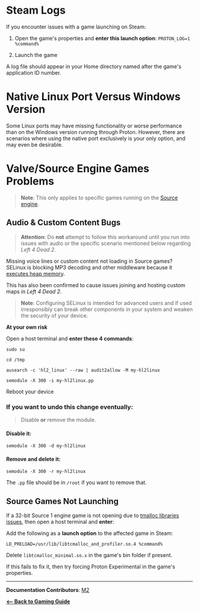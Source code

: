 <!-- ANCHOR: METADATA -->
<!--{"url_discourse": "https://universal-blue.discourse.group/docs?topic=2658", "fetched_at": "2024-09-03 16:43:04.885968+00:00"}-->
<!-- ANCHOR_END: METADATA -->

# Steam Logs

If you encounter issues with a game launching on Steam:

1. Open the game's properties and **enter this launch option**:
   `PROTON_LOG=1 %command%`

2. Launch the game

A log file should appear in your Home directory named after the game's application ID number.

# Native Linux Port Versus Windows Version

Some Linux ports may have missing functionality or worse performance than on the Windows version running through Proton. However, there are scenarios where using the native port exclusively is your only option, and may even be desirable.

# Valve/Source Engine Games Problems

> **Note**: This only applies to specific games running on the [Source engine](https://www.pcgamingwiki.com/wiki/Engine:Source).

## Audio & Custom Content Bugs

> **Attention**: Do **not** attempt to follow this workaround until you run into issues with audio or the specific scenario mentioned below regarding _Left 4 Dead 2_.

Missing voice lines or custom content not loading in Source games? SELinux is blocking MP3 decoding and other middleware because it [executes heap memory](https://github.com/ValveSoftware/steam-for-linux/issues/43).

This has also been confirmed to cause issues joining and hosting custom maps in _Left 4 Dead 2_.

> **Note**: Configuring SELinux is intended for advanced users and if used irresponsibly can break other components in your system and weaken the security of your device.

**At your own risk**

Open a host terminal and **enter these 4 commands**:

```command
sudo su
```

```command
cd /tmp
```

```command
ausearch -c 'hl2_linux' --raw | audit2allow -M my-hl2linux
```

```command
semodule -X 300 -i my-hl2linux.pp
```

Reboot your device

### If you want to undo this change eventually:

> Disable **or** remove the module.

#### Disable it:

```command
semodule -X 300 -d my-hl2linux
```

#### Remove and delete it:

```command
semodule -X 300 -r my-hl2linux
```

The `.pp` file should be in `/root` if you want to remove that.

## Source Games Not Launching

If a 32-bit Source 1 engine game is not opening due to [tmalloc libraries issues](https://github.com/ValveSoftware/csgo-osx-linux/issues/3229), then open a host terminal and **enter**:

Add the following as a **launch option** to the affected game in Steam:

```command
LD_PRELOAD=/usr/lib/libtcmalloc_and_profiler.so.4 %command%
```

Delete `libtcmalloc_minimal.so.x` in the game's bin folder if present.

If this fails to fix it, then try forcing Proton Experimental in the game's properties.

<hr>

**Documentation Contributors**: [M2](https://github.com/m2Giles)

[**<-- Back to Gaming Guide**](./index.md)
